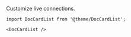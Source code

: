 Customize live connections.

```mdx-code-block
import DocCardList from '@theme/DocCardList';

<DocCardList />
```

